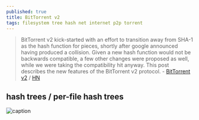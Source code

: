 ```yaml
---
published: true
title: BitTorrent v2
tags: filesystem tree hash net internet p2p torrent
---
```

> BitTorrent v2 kick-started with an effort to transition away from SHA-1 as the hash function for pieces, shortly after google announced having produced a collision. Given a new hash function would not be backwards compatible, a few other changes were proposed as well, while we were taking the compatibility hit anyway. This post describes the new features of the BitTorrent v2 protocol. - [BitTorrent v2](https://blog.libtorrent.org/2020/09/bittorrent-v2/) / [HN](https://news.ycombinator.com/item?id=24401999)

## hash trees / per-file hash trees
![caption](https://blog.libtorrent.org/wp-content/uploads/2020/09/merkle-hash-tree.png) <!-- .element height="50%" width="50% ustify-content="left" -->
